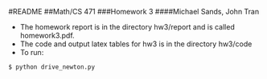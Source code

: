 #README
##Math/CS 471
###Homework 3
####Michael Sands, John Tran

- The homework report is in the directory
hw3/report and is called homework3.pdf.
- The code and output latex tables for hw3
is in the directory hw3/code
- To run:
```
$ python drive_newton.py
```

